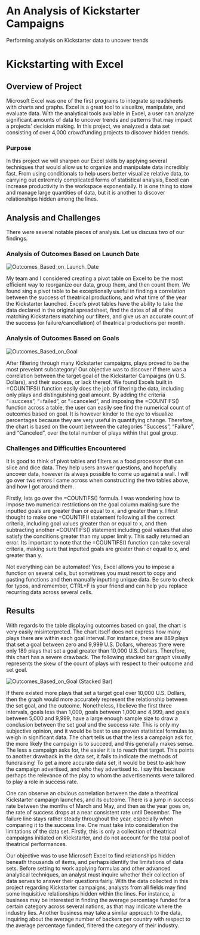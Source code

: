 # An Analysis of Kickstarter Campaigns
Performing analysis on Kickstarter data to uncover trends

# Kickstarting with Excel

## Overview of Project

Microsoft Excel was one of the first programs to integrate spreadsheets with charts and graphs. Excel is a great tool to visualize, manipulate, and evaluate data. With the analytical tools available in Excel, a user can analyze significant amounts of data to uncover trends and patterns that may impact a projects' decision making. In this project, we analyzed a data set consisting of over 4,000 crowdfunding projects to discover hidden trends.

### Purpose

In this project we will sharpen our Excel skills by applying several techniques that would allow us to organize and manipulate data incredibly fast. From using conditionals to help users better visualize relative data, to carrying out extremely complicated forms of statistical analysis, Excel can increase productivity in the workspace exponentially. It is one thing to store and manage large quantities of data, but it is another to discover relationships hidden among the lines.

## Analysis and Challenges

There were several notable pieces of analysis. Let us discuss two of our findings.

### Analysis of Outcomes Based on Launch Date
![Outcomes_Based_on_Launch_Date](https://user-images.githubusercontent.com/68082808/88490747-db8b2100-cf6b-11ea-8553-fa711a2aeddd.png)

My team and I considered creating a pivot table on Excel to be the most efficient way to reorganize our data, group them, and then count them. We found sing a pivot table to be exceptionally useful in finding a correlation between the success of theatrical productions, and what time of the year the Kickstarter launched. Excel’s pivot tables have the ability to take the data declared in the original spreadsheet, find the dates of all of the matching Kickstarters matching our filters, and give us an accurate count of the success (or failure/cancellation) of theatrical productions per month.


### Analysis of Outcomes Based on Goals
![Outcomes_Based_on_Goal](https://user-images.githubusercontent.com/68082808/88491444-cc5aa200-cf70-11ea-9444-4cfdcad493b9.png)

After filtering through many Kickstarter campaigns, plays proved to be the most prevelant subcategory! Our objective was to discover if there was a correlation between the target goal of the Kickstarter Campaigns (in U.S. Dollars), and their success, or lack thereof. We found Excels built in =COUNTIFS() function easily does the job of filtering the data, including only plays and distinguishing goal amount. By adding the criteria “=success”, “=failed”, or “=canceled”, and imposing the =COUNTIFS() function across a table, the user can easily see find the numerical count of outcomes based on goal. It is however kinder to the eye to visualize percentages because they are very useful in quantifying change. Therefore, the chart is based on the count between the categories “Success”, “Failure”, and “Canceled”, over the total number of plays within that goal group.

### Challenges and Difficulties Encountered

It is good to think of pivot tables and filters as a food processor that can slice and dice data. They help users answer questions, and hopefully uncover data, however its always possible to come up against a wall. I will go over two errors I came across when constructing the two tables above, and how I got around them.

Firstly, lets go over the =COUNTIFS() formula. I was wondering how to impose two numerical restrictions on the goal column making sure the inputted goals are greater than or equal to x, and greater than y. I first thought to make one =COUNTIF() statement following all the correct criteria, including goal values greater than or equal to x, and then subtracting another =COUNTIFS() statement including goal values that also satisfy the conditions greater than my upper limit y. This sadly returned an error. Its important to note that the =COUNTIFS() function can take several criteria, making sure that inputted goals are greater than or equal to x, and greater than y.

Not everything can be automated! Yes, Excel allows you to impose a function on several cells, but sometimes you must resort to copy and pasting functions and then manually inputting unique data. Be sure to check for typos, and remember, CTRL+F is your friend and can help you replace recurring data across several cells.


## Results

With regards to the table displaying outcomes based on goal, the chart is very easily misinterpreted. The chart itself does not express how many plays there are within each goal interval. For instance, there are 889 plays that set a goal between zero and 9,999 U.S. Dollars, whereas there were only 189 plays that set a goal greater than 10,000 U.S. Dollars. Therefore, this chart has a severe drawback. The following stacked bar graph visually represents the skew of the count of plays with respect to their outcome and set goal.

![Outcomes_Based_on_Goal (Stacked Bar)](https://user-images.githubusercontent.com/68082808/88496647-db9b1900-cf8b-11ea-81b3-c999ab15c6d9.png)

If there existed more plays that set a target goal over 10,000 U.S. Dollars, then the graph would more accurately represent the relationship between the set goal, and the outcome. Nonetheless, I believe the first three intervals, goals less than 1,000, goals between 1,000 and 4,999, and goals between 5,000 and 9,999, have a large enough sample size to draw a conclusion between the set goal and the success rate. This is only my subjective opinion, and it would be best to use proven statistical formulas to weigh in significant data. The chart tells us that the less a campaign ask for, the more likely the campaign is to succeed, and this generally makes sense. The less a campaign asks for, the easier it is to reach that target. This points to another drawback in the data set, it fails to indicate the methods of fundraising! To get a more accurate data set, it would be best to ask how the campaign advertised, and who they advertised to. I say this because perhaps the relevance of the play to whom the advertisements were tailored to play a role in success rate.

One can observe an obvious correlation between the date a theatrical Kickstarter campaign launches, and its outcome. There is a jump in success rate between the months of March and May, and then as the year goes on, the rate of success drops at a near consistent rate until December. The failure line stays rather steady throughout the year, especially when comparing it to the success line. One must take into consideration the limitations of the data set. Firstly, this is only a collection of theatrical campaigns initiated on Kickstarter, and do not account for the total pool of theatrical performances.

Our objective was to use Microsoft Excel to find relationships hidden beneath thousands of items, and perhaps identify the limitations of data sets. Before setting to work applying formulas and other advanced analytical techniques, an analyst must inquire whether their collection of data serves to answer their questions fairly. With the data collected in this project regarding Kickstarter campaigns, analysts from all fields may find some inquisitive relationships hidden within the lines. For instance, a business may be interested in finding the average percentage funded for a certain category across several nations, as that may indicate where the industry lies. Another business may take a similar approach to the data, inquiring about the average number of backers per country with respect to the average percentage funded, filtered the category of their industry.

